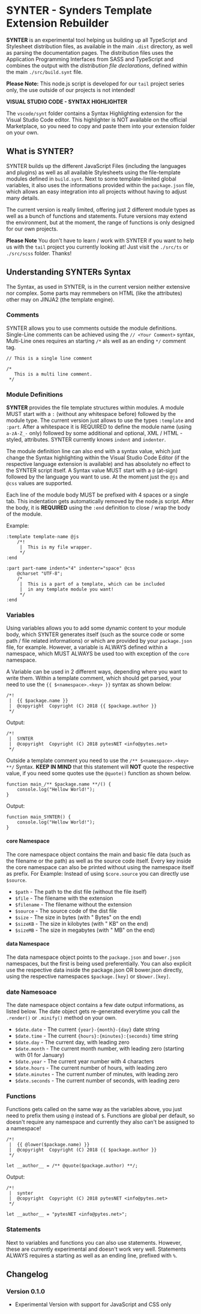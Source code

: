 SYNTER - Synders Template Extension Rebuilder
=============================================

**SYNTER** is an experimental tool helping us building up all TypeScript and Stylesheet distribution 
files, as available in the main `.dist` directory, as well as parsing the documentation pages. The 
distribution files uses the Application Programming Interfaces from SASS and TypeScript and combines 
the output with the *distribution file declarations*, defined within the main `./src/build.synt` file.

**Please Note:** This node.js script is developed for our `tail` project series only, the use 
outside of our projects is not intended!

**VISUAL STUDIO CODE - SYNTAX HIGHLIGHTER**

The `vscode/synt` folder contains a Syntax Highlighting extension for the Visual Studio Code editor. 
This highlighter is NOT available on the official Marketplace, so you need to copy and paste them 
into your extension folder on your own.


What is SYNTER?
---------------

SYNTER builds up the different JavaScript Files (including the languages and plugins) as well as 
all available Stylesheets using the file-template modules defined in `build.synt`. Next to some 
template-limited global variables, it also uses the informations provided within the `package.json` 
file, which allows an easy integration into all projects without having to adjust many details.

The current version is really limited, offering just 2 different module types as well as a bunch of 
functions and statements. Future versions may extend the environment, but at the moment, the range 
of functions is only designed for our own projects.

**Please Note** You don't have to learn / work with SYNTER if you want to help us with the `tail` 
project you currently looking at! Just visit the `./src/ts` or `./src/scss` folder. Thanks!


Understanding SYNTERs Syntax
----------------------------
The Syntax, as used in SYNTER, is in the current version neither extensive nor complex. Some parts 
may remmebers on HTML (like the attributes) other may on JINJA2 (the template engine).

### Comments
SYNTER allows you to use comments outside the module definitions. Single-Line comments can be 
achieved using the `// <Your Comment>` syntax, Multi-Line ones requires an starting `/*` als well 
as an ending `*/` comment tag.

```
// This is a single line comment

/*
   This is a multi line comment.
 */
```

### Module Definitions
**SYNTER** provides the file template structures within modules. A module MUST start with a `:` 
(without any whitespace before) followed by the module type. The current version just allows to 
use the types `:template` and `:part`. After a whitespace it is REQUIRED to define the module name
(using `a-zA-Z_-` only) followed by some additional and optional, XML / HTML -styled, attributes.
SYNTER currently knows `indent` and `indenter`.

The module definition line can also end with a syntax value, which just change the Syntax 
highlighting within the Visual Studio Code Editor (if the respective language extension is 
available) and has absolutely no effect to the SYNTER script itself. A Syntax value MUST start 
with a `@` (at-sign) followed by the language you want to use. At the moment just the `@js` and 
`@css` values are supported.

Each line of the module body MUST be prefixed with 4 spaces or a single tab. This indentation 
gets automatically removed by the node.js script. After the body, it is **REQUIRED** using the 
`:end` definition to close / wrap the body of the module.

Example:
```
:template template-name @js
    /*!
     |  This is my file wrapper.
     */
:end

:part part-name indent="4" indenter="space" @css
    @charset "UTF-8";
    /*
     |  This is a part of a template, which can be included
     |  in any template module you want!
     */
:end
```

### Variables
Using variables allows you to add some dynamic content to your module body, which SYNTER generates 
itself (such as the source code or some path / file related informations) or which are provided by 
your `package.json` file, for example. However, a variable is ALWAYS defined within a namespace, 
which MUST ALWAYS be used too with exception of the `core` namespace.

A Variable can be used in 2 different ways, depending where you want to write them. Within a
template comment, which should get parsed, your need to use the `{{ $<namespace>.<key> }}` syntax 
as shown below:

```
/*!
 |  {{ $package.name }}
 |  @copyright  Copyright (C) 2018 {{ $package.author }}
 */
```

Output:
```
/*!
 |  SYNTER
 |  @copyright  Copyright (C) 2018 pytesNET <info@pytes.net>
 */
```

Outside a template comment you need to use the `/** $<namespace>.<key> **/` Syntax. **KEEP IN MIND** 
that this statement will **NOT** quote the respective value, if you need some quotes use the 
`@quote()` function as shown below.

```
function main_/** $package.name **/() {
    console.log("Hellow World!");
}
```

Output:
```
function main_SYNTER() {
    console.log("Hellow World!");
}
```

#### core Namespace
The core namespace object contains the main and basic file data (such as the filename or the path) 
as well as the source code itself. Every key inside the core namespace can also be printed without 
using the namespace itself as prefix. For Example: Instead of using `$core.source` you can directly 
use `$source`.

-   `$path` - The path to the dist file (without the file itself)
-   `$file` - The filename with the extension
-   `$filename` - The filename without the extension
-   `$source` - The source code of the dist file
-   `$size` - The size in bytes (with " Bytes" on the end)
-   `$sizeKB` - The size in kilobytes (with " KB" on the end)
-   `$sizeMB` - The size in megabytes (with " MB" on the end)

#### data Namespace
The data namespace object points to the `package.json` and `bower.json` namespaces, but the first is 
being used preferentially. You can also explicit use the respective data inside the package.json OR 
bower.json directly, using the respective namespaces `$package.[key]` or `$bower.[key]`.

### date Namesoace
The date namespace object contains a few date output informations, as listed below. The date object 
gets re-generated everytime you call the `.render()` or `.minify()` method on your own.

-   `$date.date` - The current `{year}-{month}-{day}` date string
-   `$date.time` - The current `{hours}:{minutes}:{seconds}` time string
-   `$date.day` - The current day, with leading zero
-   `$date.month` - The current month number, with leading zero (starting with 01 for January)
-   `$date.year` - The current year number with 4 characters
-   `$date.hours` - The current number of hours, with leading zero
-   `$date.minutes` - The current number of minutes, with leading zero
-   `$date.seconds` - The current number of seconds, with leading zero

### Functions
Functions gets called on the same way as the variables above, you just need to prefix them using `@`
instead of `$`. Functions are global per default, so doesn't require any namespace and currently 
they also can't be assigned to a namespace!

```
/*!
 |  {{ @lower($package.name) }}
 |  @copyright  Copyright (C) 2018 {{ $package.author }}
 */

let __author__ = /** @quote($package.author) **/;
```

Output:
```
/*!
 |  synter
 |  @copyright  Copyright (C) 2018 pytesNET <info@pytes.net>
 */

let __author__ = "pytesNET <info@pytes.net>";
```

### Statements
Next to variables and functions you can also use statements. However, these are currently 
experimental and doesn't work very well. Statements ALWAYS requires a starting as well as an 
ending line, prefixed with `%`.


Changelog
---------

### Version 0.1.0
-   Experimental Version with support for JavaScript and CSS only
